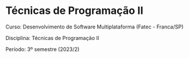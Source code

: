 # Técnicas de Programação II

Curso: Desenvolvimento de Software Multiplataforma (Fatec - Franca/SP)

Disciplina: Técnicas de Programação II

Período: 3º semestre (2023/2)
